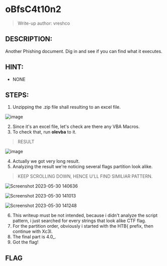 # oBfsC4t10n2
> Write-up author: vreshco
## DESCRIPTION:
Another Phishing document. Dig in and see if you can find what it executes.
## HINT:
- NONE
## STEPS:
1. Unzipping the .zip file shall resulting to an excel file.

![image](https://github.com/Bread-Yolk/hackthebox/assets/70703371/664282f4-9f76-457d-abed-9c576f785a94)


2. Since it's an excel file, let's check are there any VBA Macros.
3. To check that, run **olevba** to it.

> RESULT

![image](https://github.com/Bread-Yolk/hackthebox/assets/70703371/7f19d696-e9ee-41d4-ab60-3d64f001b258)


4. Actually we got very long result.
5. Analyzing the result we're noticing several flags partition look alike.

> KEEP SCROLLING DOWN, HENCE U'LL FIND SIMILIAR PATTERN.

![Screenshot 2023-05-30 140636](https://github.com/Bread-Yolk/hackthebox/assets/70703371/316149a9-ae7f-456c-9b2b-0fb5e1b380ac)


![Screenshot 2023-05-30 141013](https://github.com/Bread-Yolk/hackthebox/assets/70703371/e25a258d-153b-4cf1-a623-455c3016d8f3)


![Screenshot 2023-05-30 141248](https://github.com/Bread-Yolk/hackthebox/assets/70703371/c15a8d67-2766-4136-91a3-1b4fd30896c7)


6. This writeup must be not intended, because i didn't analyze the script pattern, i just searched for every strings that look alike CTF flag.
7. For the partition order, obviously i started with the HTB{ prefix, then continue with Xc3l.
8. The final part is 4.0_.
9. Got the flag!

## FLAG

```

```



